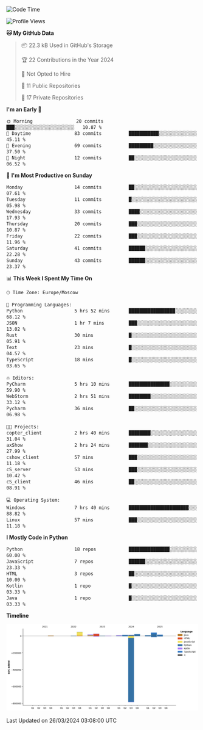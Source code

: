 <!--START_SECTION:waka-->
![Code Time](http://img.shields.io/badge/Code%20Time-232%20hrs%2020%20mins-blue)

![Profile Views](http://img.shields.io/badge/Profile%20Views-19-blue)

**🐱 My GitHub Data** 

> 📦 22.3 kB Used in GitHub's Storage 
 > 
> 🏆 22 Contributions in the Year 2024
 > 
> 🚫 Not Opted to Hire
 > 
> 📜 11 Public Repositories 
 > 
> 🔑 17 Private Repositories 
 > 
**I'm an Early 🐤** 

```text
🌞 Morning                20 commits          ███░░░░░░░░░░░░░░░░░░░░░░   10.87 % 
🌆 Daytime                83 commits          ███████████░░░░░░░░░░░░░░   45.11 % 
🌃 Evening                69 commits          █████████░░░░░░░░░░░░░░░░   37.50 % 
🌙 Night                  12 commits          ██░░░░░░░░░░░░░░░░░░░░░░░   06.52 % 
```
📅 **I'm Most Productive on Sunday** 

```text
Monday                   14 commits          ██░░░░░░░░░░░░░░░░░░░░░░░   07.61 % 
Tuesday                  11 commits          █░░░░░░░░░░░░░░░░░░░░░░░░   05.98 % 
Wednesday                33 commits          ████░░░░░░░░░░░░░░░░░░░░░   17.93 % 
Thursday                 20 commits          ███░░░░░░░░░░░░░░░░░░░░░░   10.87 % 
Friday                   22 commits          ███░░░░░░░░░░░░░░░░░░░░░░   11.96 % 
Saturday                 41 commits          ██████░░░░░░░░░░░░░░░░░░░   22.28 % 
Sunday                   43 commits          ██████░░░░░░░░░░░░░░░░░░░   23.37 % 
```


📊 **This Week I Spent My Time On** 

```text
🕑︎ Time Zone: Europe/Moscow

💬 Programming Languages: 
Python                   5 hrs 52 mins       █████████████████░░░░░░░░   68.12 % 
JSON                     1 hr 7 mins         ███░░░░░░░░░░░░░░░░░░░░░░   13.02 % 
Rust                     30 mins             █░░░░░░░░░░░░░░░░░░░░░░░░   05.91 % 
Text                     23 mins             █░░░░░░░░░░░░░░░░░░░░░░░░   04.57 % 
TypeScript               18 mins             █░░░░░░░░░░░░░░░░░░░░░░░░   03.65 % 

🔥 Editors: 
PyCharm                  5 hrs 10 mins       ███████████████░░░░░░░░░░   59.90 % 
WebStorm                 2 hrs 51 mins       ████████░░░░░░░░░░░░░░░░░   33.12 % 
Pycharm                  36 mins             ██░░░░░░░░░░░░░░░░░░░░░░░   06.98 % 

🐱‍💻 Projects: 
copter_client            2 hrs 40 mins       ████████░░░░░░░░░░░░░░░░░   31.04 % 
axShow                   2 hrs 24 mins       ███████░░░░░░░░░░░░░░░░░░   27.99 % 
cshow_client             57 mins             ███░░░░░░░░░░░░░░░░░░░░░░   11.18 % 
cS_server                53 mins             ███░░░░░░░░░░░░░░░░░░░░░░   10.42 % 
cS_client                46 mins             ██░░░░░░░░░░░░░░░░░░░░░░░   08.91 % 

💻 Operating System: 
Windows                  7 hrs 40 mins       ██████████████████████░░░   88.82 % 
Linux                    57 mins             ███░░░░░░░░░░░░░░░░░░░░░░   11.18 % 
```

**I Mostly Code in Python** 

```text
Python                   18 repos            ███████████████░░░░░░░░░░   60.00 % 
JavaScript               7 repos             ██████░░░░░░░░░░░░░░░░░░░   23.33 % 
HTML                     3 repos             ██░░░░░░░░░░░░░░░░░░░░░░░   10.00 % 
Kotlin                   1 repo              █░░░░░░░░░░░░░░░░░░░░░░░░   03.33 % 
Java                     1 repo              █░░░░░░░░░░░░░░░░░░░░░░░░   03.33 % 
```



**Timeline**

![Lines of Code chart](https://raw.githubusercontent.com/adlemx/adlemx/main/assets/bar_graph.png)


 Last Updated on 26/03/2024 03:08:00 UTC
<!--END_SECTION:waka-->

